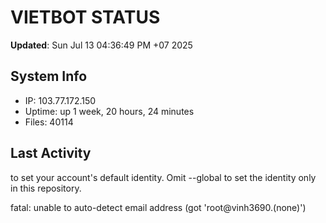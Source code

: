 # VIETBOT STATUS
**Updated**: Sun Jul 13 04:36:49 PM +07 2025

## System Info
- IP: 103.77.172.150
- Uptime: up 1 week, 20 hours, 24 minutes
- Files: 40114

## Last Activity

to set your account's default identity.
Omit --global to set the identity only in this repository.

fatal: unable to auto-detect email address (got 'root@vinh3690.(none)')
